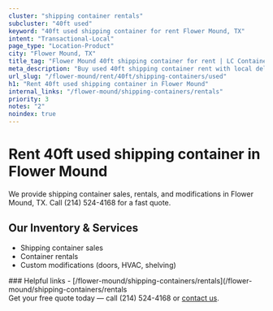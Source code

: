 ```yaml
---
cluster: "shipping container rentals"
subcluster: "40ft used"
keyword: "40ft used shipping container for rent Flower Mound, TX"
intent: "Transactional-Local"
page_type: "Location-Product"
city: "Flower Mound, TX"
title_tag: "Flower Mound 40ft shipping container for rent | LC Container"
meta_description: "Buy used 40ft shipping container rent with local delivery in Flower Mound, TX. LC Container — local Since 2003. Request a fast quote today."
url_slug: "/flower-mound/rent/40ft/shipping-containers/used"
h1: "Rent 40ft used shipping container in Flower Mound"
internal_links: "/flower-mound/shipping-containers/rentals"
priority: 3
notes: "2"
noindex: true
---
```


# Rent 40ft used shipping container in Flower Mound

We provide shipping container sales, rentals, and modifications in Flower Mound, TX. Call (214) 524-4168 for a fast quote.

## Our Inventory & Services
- Shipping container sales
- Container rentals
- Custom modifications (doors, HVAC, shelving)

<div data-section="internal-links">
### Helpful links
- [/flower-mound/shipping-containers/rentals](/flower-mound/shipping-containers/rentals
</div>

<div data-section="cta">
Get your free quote today — call (214) 524-4168 or <a href="/contact">contact us</a>.
</div>

<script type="application/ld+json">{"@context":"https://schema.org","@type":"FAQPage","mainEntity":[{"@type":"Question","name":"How much does delivery cost in Flower Mound, TX?","acceptedAnswer":{"@type":"Answer","text":"Delivery costs vary by distance and container size. Most deliveries in Flower Mound, TX range from $150-$300. Call (214) 524-4168 for an exact quote based on your specific location."}},{"@type":"Question","name":"Do you offer financing or payment plans?","acceptedAnswer":{"@type":"Answer","text":"We accept major credit cards, checks, and can discuss commercial terms for bulk purchases. Call (214) 524-4168 to discuss options."}},{"@type":"Question","name":"Can you customize containers in Flower Mound, TX?","acceptedAnswer":{"@type":"Answer","text":"Yes — we perform modifications like doors, HVAC, insulation, and shelving. Request a custom quote at (214) 524-4168 or via our contact form."}}]}</script>
